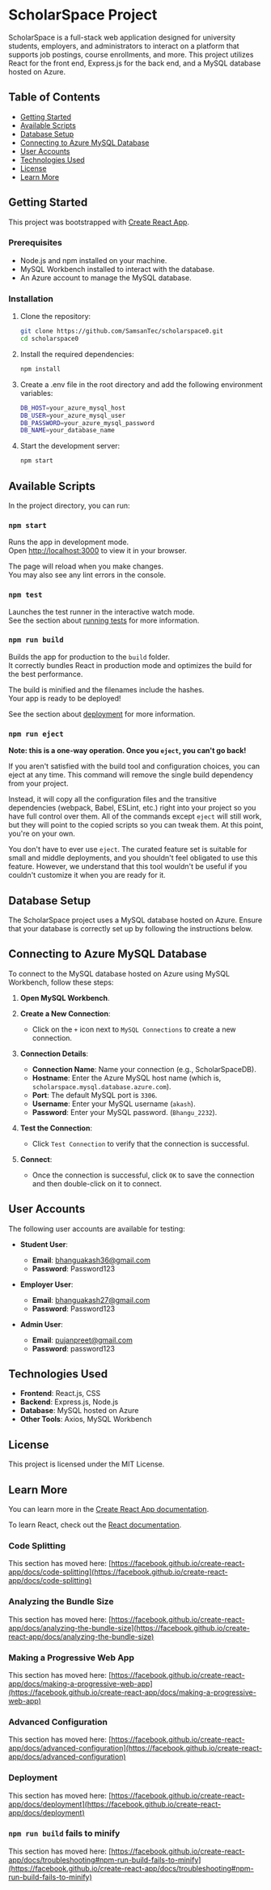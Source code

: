# ScholarSpace Project

ScholarSpace is a full-stack web application designed for university students, employers, and administrators to interact on a platform that supports job postings, course enrollments, and more. This project utilizes React for the front end, Express.js for the back end, and a MySQL database hosted on Azure.

## Table of Contents

- [Getting Started](#getting-started)
- [Available Scripts](#available-scripts)
- [Database Setup](#database-setup)
- [Connecting to Azure MySQL Database](#connecting-to-azure-mysql-database)
- [User Accounts](#user-accounts)
- [Technologies Used](#technologies-used)
- [License](#license)
- [Learn More](#learn-more)

## Getting Started

This project was bootstrapped with [Create React App](https://github.com/facebook/create-react-app).

### Prerequisites

- Node.js and npm installed on your machine.
- MySQL Workbench installed to interact with the database.
- An Azure account to manage the MySQL database.

### Installation

1. Clone the repository:
   ```bash
   git clone https://github.com/SamsanTec/scholarspace0.git
   cd scholarspace0

2. Install the required dependencies:
   ```bash
   npm install

3. Create a .env file in the root      directory and add the following environment variables:
   ```bash
   DB_HOST=your_azure_mysql_host
   DB_USER=your_azure_mysql_user
   DB_PASSWORD=your_azure_mysql_password
   DB_NAME=your_database_name

4. Start the development server:
   ```bash
   npm start

## Available Scripts

In the project directory, you can run:

### `npm start`

Runs the app in development mode.  
Open [http://localhost:3000](http://localhost:3000) to view it in your browser.

The page will reload when you make changes.  
You may also see any lint errors in the console.

### `npm test`

Launches the test runner in the interactive watch mode.  
See the section about [running tests](https://facebook.github.io/create-react-app/docs/running-tests) for more information.

### `npm run build`

Builds the app for production to the `build` folder.  
It correctly bundles React in production mode and optimizes the build for the best performance.

The build is minified and the filenames include the hashes.  
Your app is ready to be deployed!

See the section about [deployment](https://facebook.github.io/create-react-app/docs/deployment) for more information.

### `npm run eject`

**Note: this is a one-way operation. Once you `eject`, you can't go back!**

If you aren't satisfied with the build tool and configuration choices, you can eject at any time. This command will remove the single build dependency from your project.

Instead, it will copy all the configuration files and the transitive dependencies (webpack, Babel, ESLint, etc.) right into your project so you have full control over them. All of the commands except `eject` will still work, but they will point to the copied scripts so you can tweak them. At this point, you're on your own.

You don't have to ever use `eject`. The curated feature set is suitable for small and middle deployments, and you shouldn't feel obligated to use this feature. However, we understand that this tool wouldn't be useful if you couldn't customize it when you are ready for it.

## Database Setup

The ScholarSpace project uses a MySQL database hosted on Azure. Ensure that your database is correctly set up by following the instructions below.

## Connecting to Azure MySQL Database

To connect to the MySQL database hosted on Azure using MySQL Workbench, follow these steps:

1. **Open MySQL Workbench**.

2. **Create a New Connection**:
   - Click on the `+` icon next to `MySQL Connections` to create a new connection.

3. **Connection Details**:
   - **Connection Name**: Name your connection (e.g., ScholarSpaceDB).
   - **Hostname**: Enter the Azure MySQL host name (which is, `scholarspace.mysql.database.azure.com`).
   - **Port**: The default MySQL port is `3306`.
   - **Username**: Enter your MySQL username (`akash`).
   - **Password**: Enter your MySQL password. (`Bhangu_2232`).

4. **Test the Connection**:
   - Click `Test Connection` to verify that the connection is successful.

5. **Connect**:
   - Once the connection is successful, click `OK` to save the connection and then double-click on it to connect.

## User Accounts

The following user accounts are available for testing:

- **Student User**:
  - **Email**: bhanguakash36@gmail.com
  - **Password**: Password123

- **Employer User**:
  - **Email**: bhanguakash27@gmail.com
  - **Password**: Password123

- **Admin User**:
  - **Email**: pujanpreet@gmail.com
  - **Password**: password123

## Technologies Used

- **Frontend**: React.js, CSS
- **Backend**: Express.js, Node.js
- **Database**: MySQL hosted on Azure
- **Other Tools**: Axios,  MySQL Workbench

## License

This project is licensed under the MIT License.

## Learn More

You can learn more in the [Create React App documentation](https://facebook.github.io/create-react-app/docs/getting-started).

To learn React, check out the [React documentation](https://reactjs.org/).

### Code Splitting

This section has moved here: [https://facebook.github.io/create-react-app/docs/code-splitting](https://facebook.github.io/create-react-app/docs/code-splitting)

### Analyzing the Bundle Size

This section has moved here: [https://facebook.github.io/create-react-app/docs/analyzing-the-bundle-size](https://facebook.github.io/create-react-app/docs/analyzing-the-bundle-size)

### Making a Progressive Web App

This section has moved here: [https://facebook.github.io/create-react-app/docs/making-a-progressive-web-app](https://facebook.github.io/create-react-app/docs/making-a-progressive-web-app)

### Advanced Configuration

This section has moved here: [https://facebook.github.io/create-react-app/docs/advanced-configuration](https://facebook.github.io/create-react-app/docs/advanced-configuration)

### Deployment

This section has moved here: [https://facebook.github.io/create-react-app/docs/deployment](https://facebook.github.io/create-react-app/docs/deployment)

### `npm run build` fails to minify

This section has moved here: [https://facebook.github.io/create-react-app/docs/troubleshooting#npm-run-build-fails-to-minify](https://facebook.github.io/create-react-app/docs/troubleshooting#npm-run-build-fails-to-minify)
